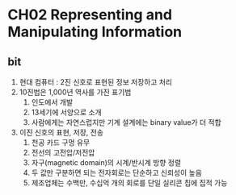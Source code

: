 # CH02 Representing and Manipulating Information

## bit

1. 현대 컴퓨터 : 2진 신호로 표현된 정보 저장하고 처리
2. 10진법은 1,000년 역사를 가진 표기법
   1. 인도에서 개발
   2. 13세기에 서양으로 소개
   3. 사람에게는 자연스럽지만 기계 설계에는 binary value가 더 적합
3. 이진 신호의 표현, 저장, 전송
   1. 천공 카드 구멍 유무
   2. 전선의 고전압/저전압
   3. 자구(magnetic domain)의 시계/반시계 방향 정렬
   4. 두 값만 구분하면 되는 전자회로는 단순하고 신뢰성이 높음
   5. 제조업체는 수백만, 수십억 개의 회로를 단일 실리콘 칩에 집적 가능

## 

